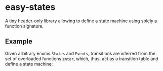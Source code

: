 # easy-states

A tiny header-only library allowing to define a state machine using solely a function signature.

## Example

Given arbitrary enums `States` and `Events`, transitions are inferred from the set of overloaded functions `enter`, which, thus, act as a transition table and define a state machine:

<div hidden>
```
@startuml Diagram

[*] --> state_1
state_1 --> state_2 : event_1
state_1 --> state_3 : event_2

@enduml
```
</div>

![](Diagram.svg)

```cpp

#include "easy_states/easy_states.hpp"

enum States
{
    state_1,
    state_2,
    state_3
};

enum Events
{
    event_1,
    ecent_2
};

// ...

// The signature encodes the transition state_1 --[event_1]--> state_2
State<state_2> enter(State<state_1> src, Event<event_1> evt)
{
    return {};
}
// The signature encodes the transition state_1 --[event_2]--> state_3
State<state_3> enter(State<state_1> src, Event<event_2> evt)
{
    return {};
}

int main()
{
    fmt::println("{}", easy_states::next(state_1, event_1)); // prints state_2
    fmt::println("{}", easy_states::next(state_1, event_2)); // prints state_3
    return 0;
}
```
